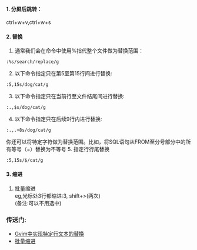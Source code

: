 #### 1. 分屏后跳转：
ctrl+w+v,ctrl+w+s

#### 2. 替换
1. 通常我们会在命令中使用%指代整个文件做为替换范围：
~~~
:%s/search/replace/g
~~~
2. 以下命令指定只在第5至第15行间进行替换:
~~~
:5,15s/dog/cat/g
~~~
3. 以下命令指定只在当前行至文件结尾间进行替换:
~~~
:.,$s/dog/cat/g
~~~
4. 以下命令指定只在后续9行内进行替换:
~~~
:.,.+8s/dog/cat/g
~~~
你还可以将特定字符做为替换范围。比如，将SQL语句从FROM至分号部分中的所有等号（=）替换为不等号
5. 指定行行尾替换
~~~
:5,15s/$/cat/g
~~~
#### 3. 缩进
1. 批量缩进  
  eg,光标处3行都缩进:3, shift+>(两次)  \
  (备注:可以不用选中)
  
### 传送门:
- [Gvim中实现特定行文本的替换](https://www.cnblogs.com/gujiangtaoFuture/articles/10363988.html)
- [批量缩进](https://blog.csdn.net/TomorrowAndTuture/article/details/109390352#:~:text=%E6%89%B9%E9%87%8F%E7%BC%A9%E8%BF%9B%20%E6%91%81%E4%B8%8B%20Ctrl%20%2B%20v%20%E6%88%96%E8%80%85%20v%EF%BC%8C%E7%84%B6%E5%90%8E%E6%96%B9%E5%90%91%E9%94%AE%20%E2%86%90%E2%86%92%E2%86%91%E2%86%93,Shift%20%2B%20%3E%20%EF%BC%88%E6%88%96%E8%80%85%20Shift%20%2B%20%3C%20%EF%BC%89%E8%BF%9B%E8%A1%8C%E5%B7%A6%E5%8F%B3%E7%BC%A9%E8%BF%9B%E3%80%82)
